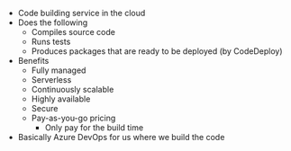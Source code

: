 - Code building service in the cloud
- Does the following
	- Compiles source code
	- Runs tests
	- Produces packages that are ready to be deployed (by CodeDeploy)
- Benefits
	- Fully managed
	- Serverless
	- Continuously scalable
	- Highly available
	- Secure
	- Pay-as-you-go pricing
		- Only pay for the build time
- Basically Azure DevOps for us where we build the code